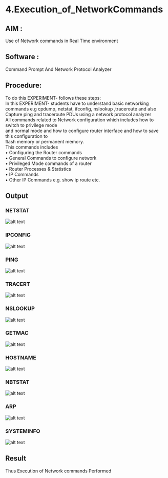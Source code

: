 # 4.Execution_of_NetworkCommands
## AIM :
Use of Network commands in Real Time environment
## Software : 
Command Prompt And Network Protocol Analyzer
## Procedure: 
To do this EXPERIMENT- follows these steps:
<BR>
In this EXPERIMENT- students have to understand basic networking commands e.g cpdump, netstat, ifconfig, nslookup ,traceroute and also Capture ping and traceroute PDUs using a network protocol analyzer 
<BR>
All commands related to Network configuration which includes how to switch to privilege mode
<BR>
and normal mode and how to configure router interface and how to save this configuration to
<BR>
flash memory or permanent memory.
<BR>
This commands includes
<BR>
• Configuring the Router commands
<BR>
• General Commands to configure network
<BR>
• Privileged Mode commands of a router 
<BR>
• Router Processes & Statistics
<BR>
• IP Commands
<BR>
• Other IP Commands e.g. show ip route etc.
<BR>

## Output

### NETSTAT
![alt text](image.png)


### IPCONFIG
![alt text](image-1.png)


### PING
![alt text](image-2.png)


### TRACERT
![alt text](image-3.png)


### NSLOOKUP
![alt text](image-4.png)


### GETMAC
![alt text](image-5.png)


### HOSTNAME
![alt text](image-6.png)


### NBTSTAT
![alt text](image-7.png)


### ARP
![alt text](image-8.png)


### SYSTEMINFO
![alt text](image-9.png)


## Result
Thus Execution of Network commands Performed 
